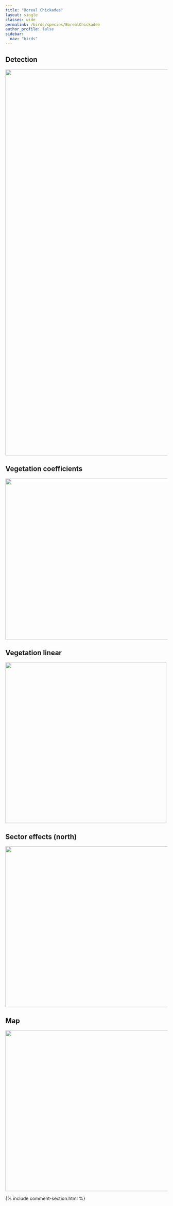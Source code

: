 ```yaml
---
title: "Boreal Chickadee"
layout: single
classes: wide
permalink: /birds/species/BorealChickadee
author_profile: false
sidebar:
  nav: "birds"
---
```


<h2>Detection</h2>

<a href="https://drive.google.com/uc?export=view&id=1LdOda4lEylk661QzRN5soZyDTM7jiVFz">
<img src="https://drive.google.com/uc?export=view&id=1LdOda4lEylk661QzRN5soZyDTM7jiVFz" height = "1200" width = "800">
</a>

<h2>Vegetation coefficients</h2>

<a href="https://drive.google.com/uc?export=view&id=1YkG1YAi7KAZUdEbEuhfm5eu96O4OEm5T">
<img src="https://drive.google.com/uc?export=view&id=1YkG1YAi7KAZUdEbEuhfm5eu96O4OEm5T" height = "500" width = "1000">
</a>

<h2>Vegetation linear</h2>

<a href="https://drive.google.com/uc?export=view&id=1-8SWQbyVWA4kxoGlOSJdDuVG0O-52cw-">
<img src="https://drive.google.com/uc?export=view&id=1-8SWQbyVWA4kxoGlOSJdDuVG0O-52cw-" height = "500" width = "500">
</a>

<h2>Sector effects (north)</h2>

<a href="https://drive.google.com/uc?export=view&id=1FSLAm2MeWom6cBSDwaDT0squWR_WzybS">
<img src="https://drive.google.com/uc?export=view&id=1FSLAm2MeWom6cBSDwaDT0squWR_WzybS" height = "500" width = "1000">
</a>

<h2>Map</h2>

<a href="https://drive.google.com/uc?export=view&id=1A1AUVpLFEuGFrxFrpMWF9iecfxlzE-dK">
<img src="https://drive.google.com/uc?export=view&id=1A1AUVpLFEuGFrxFrpMWF9iecfxlzE-dK" height = "500" width = "1500">
</a>

{% include comment-section.html %}
